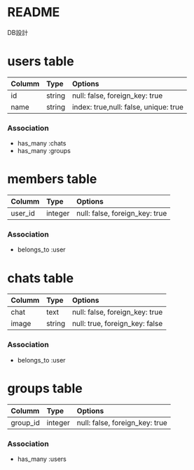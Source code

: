 # README



DB設計

# users table
|Columm|Type|Options|
| :------------- | :------------- |:------------- |
|id|string|null: false, foreign_key: true|
|name|string|index: true,null: false, unique: true|




### Association
- has_many :chats
- has_many :groups

# members table

|Columm|Type|Options|
| :------------- | :------------- |:------------- |
|user_id|integer|null: false, foreign_key: true|


### Association
- belongs_to :user


# chats table
|Columm|Type|Options|
| :------------- | :------------- |:------------- |
|chat|text|null: false, foreign_key: true|
|image|string|null: true, foreign_key: false|



### Association
- belongs_to :user

# groups table
|Columm|Type|Options|
| :------------- | :------------- |:------------- |
|group_id|integer|null: false, foreign_key: true|

### Association
- has_many :users
